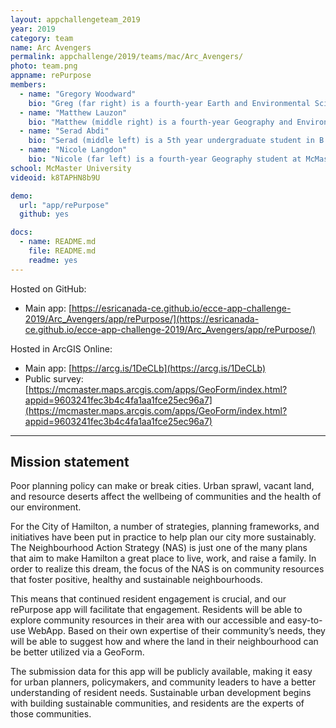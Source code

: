 ```yaml
---
layout: appchallengeteam_2019
year: 2019
category: team
name: Arc Avengers
permalink: appchallenge/2019/teams/mac/Arc_Avengers/
photo: team.png
appname: rePurpose
members:
  - name: "Gregory Woodward"
    bio: "Greg (far right) is a fourth-year Earth and Environmental Science Student at McMaster University. He is pursuing a minor in GIS and competing in the App challenge for the first time. His interests are in hydrology, environmental contamination and assessment as well as how using GIS can help to make more informed decisions about environmental remediation. Outside of academics he enjoys rowing, yoga and volunteering with youth at the local community centre."
  - name: "Matthew Lauzon"
    bio: "Matthew (middle right) is a fourth-year Geography and Environmental Science major at McMaster. He is pursuing a minor is GIS and competing in the App Challenge for the first time. He has had the opportunity to work in an ecology lab using remote sensing to detect invasive grass distributions across southern Ontario. He has a strong passion for the environment and sustainable development and hopes to use his GIS skills to influence future development projects. Matthew enjoys rowing, camping and hiking, as well as fixing up old cars."
  - name: "Serad Abdi"
    bio: "Serad (middle left) is a 5th year undergraduate student in B.Sc Hons Environmental Science and Geography who is pursuing a minor in GIS. She is very interested in hydrology, renewable energy resources as well as exploring how various technologies like GIS can help improve our carbon footprints. Outside of her academic interests she enjoys reading, playing soccer, and watching nature documentaries. This is her second time competing in the app challenge."
  - name: "Nicole Langdon"
    bio: "Nicole (far left) is a fourth-year Geography student at McMaster University who is pursuing a minor in GIS. She is currently doing her undergraduate thesis on food accessibility and urban agriculture in Hamilton, Ontario. This year is her first time competing in the app challenge. Beyond the classroom, Nicole has a passion for technology and volunteering in her community."
school: McMaster University
videoid: k8TAPHN8b9U

demo:
  url: "app/rePurpose"
  github: yes

docs:
  - name: README.md
    file: README.md
    readme: yes
---
```


Hosted on GitHub:

- Main app: [https://esricanada-ce.github.io/ecce-app-challenge-2019/Arc_Avengers/app/rePurpose/](https://esricanada-ce.github.io/ecce-app-challenge-2019/Arc_Avengers/app/rePurpose/)

Hosted in ArcGIS Online:

- Main app: [https://arcg.is/1DeCLb](https://arcg.is/1DeCLb)
- Public survey: [https://mcmaster.maps.arcgis.com/apps/GeoForm/index.html?appid=9603241fec3b4c4fa1aa1fce25ec96a7](https://mcmaster.maps.arcgis.com/apps/GeoForm/index.html?appid=9603241fec3b4c4fa1aa1fce25ec96a7)

---

## Mission statement

Poor planning policy can make or break cities. Urban sprawl, vacant land, and resource deserts affect the wellbeing of communities and the health of our environment.

For the City of Hamilton, a number of strategies, planning frameworks, and initiatives have been put in practice to help plan our city more sustainably. The Neighbourhood Action Strategy (NAS) is just one of the many plans that aim to make Hamilton a great place to live, work, and raise a family. In order to realize this dream, the focus of the NAS is on community resources that foster positive, healthy and sustainable neighbourhoods.

This means that continued resident engagement is crucial, and our rePurpose app will facilitate that engagement. Residents will be able to explore community resources in their area with our accessible and easy-to-use WebApp. Based on their own expertise of their community’s needs, they will be able to suggest how and where the land in their neighbourhood can be better utilized via a GeoForm.

The submission data for this app will be publicly available, making it easy for urban planners, policymakers, and community leaders to have a better understanding of resident needs. Sustainable urban development begins with building sustainable communities, and residents are the experts of those communities.
